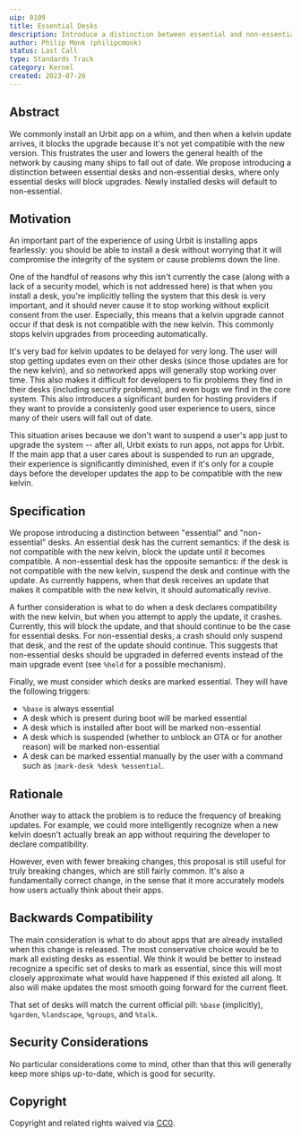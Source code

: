 ```yaml
---
uip: 0109
title: Essential Desks
description: Introduce a distinction between essential and non-essential desks, which block and do not block OTAs, respectively.
author: Philip Monk (philipcmonk)
status: Last Call
type: Standards Track
category: Kernel
created: 2023-07-26
---
```


## Abstract

We commonly install an Urbit app on a whim, and then when a kelvin
update arrives, it blocks the upgrade because it's not yet compatible
with the new version.  This frustrates the user and lowers the general
health of the network by causing many ships to fall out of date.  We
propose introducing a distinction between essential desks and
non-essential desks, where only essential desks will block upgrades.
Newly installed desks will default to non-essential.

## Motivation

An important part of the experience of using Urbit is installing apps
fearlessly: you should be able to install a desk without worrying that
it will compromise the integrity of the system or cause problems down
the line.

One of the handful of reasons why this isn't currently the case (along
with a lack of a security model, which is not addressed here) is that
when you install a desk, you're implicitly telling the system that this
desk is very important, and it should never cause it to stop working
without explicit consent from the user.  Especially, this means that a
kelvin upgrade cannot occur if that desk is not compatible with the new
kelvin.  This commonly stops kelvin upgrades from proceeding
automatically.

It's very bad for kelvin updates to be delayed for very long.  The user
will stop getting updates even on their other desks (since those updates
are for the new kelvin), and so networked apps will generally stop
working over time.  This also makes it difficult for developers to fix
problems they find in their desks (including security problems), and
even bugs we find in the core system.  This also introduces a
significant burden for hosting providers if they want to provide a
consistenly good user experience to users, since many of their users
will fall out of date.

This situation arises because we don't want to suspend a user's app just
to upgrade the system -- after all, Urbit exists to run apps, not apps
for Urbit.  If the main app that a user cares about is suspended to run
an upgrade, their experience is significantly diminished, even if it's
only for a couple days before the developer updates the app to be
compatible with the new kelvin.

## Specification

We propose introducing a distinction between "essential" and
"non-essential" desks.  An essential desk has the current semantics: if
the desk is not compatible with the new kelvin, block the update until
it becomes compatible.  A non-essential desk has the opposite semantics:
if the desk is not compatible with the new kelvin, suspend the desk and
continue with the update.  As currently happens, when that desk receives
an update that makes it compatible with the new kelvin, it should
automatically revive.

A further consideration is what to do when a desk declares compatibility
with the new kelvin, but when you attempt to apply the update, it
crashes.  Currently, this will block the update, and that should
continue to be the case for essential desks.  For non-essential desks,
a crash should only suspend that desk, and the rest of the update should
continue.  This suggests that non-essential desks should be upgraded in
deferred events instead of the main upgrade event (see `%held` for a
possible mechanism).

Finally, we must consider which desks are marked essential.  They will
have the following triggers:

- `%base` is always essential
- A desk which is present during boot will be marked essential
- A desk which is installed after boot will be marked non-essential
- A desk which is suspended (whether to unblock an OTA or for another
  reason) will be marked non-essential
- A desk can be marked essential manually by the user with a command
  such as `|mark-desk %desk %essential`.

## Rationale

Another way to attack the problem is to reduce the frequency of breaking
updates.  For example, we could more intelligently recognize when a new
kelvin doesn't actually break an app without requiring the developer to
declare compatibility.

However, even with fewer breaking changes, this proposal is still useful
for truly breaking changes, which are still fairly common.  It's also a
fundamentally correct change, in the sense that it more accurately
models how users actually think about their apps.

## Backwards Compatibility

The main consideration is what to do about apps that are already
installed when this change is released.  The most conservative choice
would be to mark all existing desks as essential.  We think it would be
better to instead recognize a specific set of desks to mark as
essential, since this will most closely approximate what would have
happened if this existed all along.  It also will make updates the most
smooth going forward for the current fleet.

That set of desks will match the current official pill: `%base`
(implicitly), `%garden`, `%landscape`, `%groups`, and `%talk`.

## Security Considerations

No particular considerations come to mind, other than that this will
generally keep more ships up-to-date, which is good for security.

## Copyright

Copyright and related rights waived via [CC0](../LICENSE.md).
